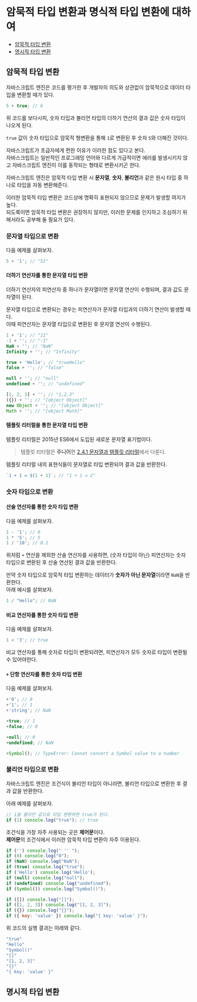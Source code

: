 # 암묵적 타입 변환과 명식적 타입 변환에 대하여
* <a href="#암묵적-타입-변환">암묵적 타입 변환</a>
* <a href="#명시적-타입-변환">명시적 타입 변환</a>


## 암묵적 타입 변환
자바스크립트 엔진은 코드를 평가한 후 개발자의 의도와 상관없이 암묵적으로 데이터 타입을 변환할 때가 있다.

```js
5 + true; // 6
```

위 코드를 보다시피, 숫자 타입과 불리언 타입의 더하기 연산의 결과 값은 숫자 타입이 나오게 된다.

```true``` 값이 숫자 타입으로 암묵적 형변환을 통해 ```1```로 변환된 후 숫자 ```5```와 더해진 것이다.

자바스크립트가 초급자에게 편한 이유가 이러한 점도 있다고 본다.  
자바스크립트는 일반적인 프로그래밍 언어와 다르게 가급적이면 에러를 발생시키지 않고 자바스크립트 엔진이 이를 동작되는 형태로 변환시키곤 한다.  

자바스크립트 엔진은 암묵적 타입 변환 시 **문자열**, **숫자**, **불리언**과 같은 원시 타입 중 하나로 타입을 자동 변환해준다.

이러한 암묵적 타입 변환은 코드상에 명확히 표현되지 않으므로 문제가 발생할 여지가 높다.  
되도록이면 암묵적 타입 변환은 권장하지 않지만, 이러한 문제를 인지하고 조심하기 위해서라도 공부해 둘 필요가 있다.

### 문자열 타입으로 변환
다음 예제를 살펴보자.
```js
5 + '1'; // "51"
```

#### 더하기 연산자를 통한 문자열 타입 변환
더하기 연산자의 피연산자 중 하나가 문자열이면 문자열 연산이 수행되며, 결과 값도 문자열이 된다.

문자열 타입으로 변환되는 경우는 피연산자가 문자열 타입과의 더하기 연산이 발생할 때다.  
이때 피연산자는 문자열 타입으로 변환된 후 문자열 연산이 수행된다.

```js
1 + '1'; // "11"
-1 + ''; // "-1"
NaN + ''; // "NaN"
Infinity + ''; // "Infinity"

true + 'Hello'; // "trueHello"
false + ''; // "false"

null + ''; // "null"
undefined + ''; // "undefined"

[1, 2, 3] + ''; // "1,2,3"
({}) + ''; // "[object Object]"
new Object + ''; // "[object Object]"
Math + ''; // "[object Math]"
```

#### 템플릿 리터럴을 통한 문자열 타입 변환
템플릿 리터럴은 2015년 ES6에서 도입된 새로운 문자열 표기법이다.  

> 템플릿 리터럴은 **주니어**편 [2.4.1 문자열과 템플릿 리터럴](https://bit.ly/3rp9ZSi)에서 다룬다.

템플릿 리터럴 내의 표현식들이 문자열로 타입 변환되어 결과 값을 반환한다.
```js
`1 + 1 = ${1 + 1}`; // "1 + 1 = 2"
```

### 숫자 타입으로 변환
#### 산술 연산자를 통한 숫자 타입 변환
다음 예제를 살펴보자.
```js
1 - '1'; // 0
1 * '5'; // 5
1 / '10'; // 0.1
```

위처럼 ```+``` 연산을 제외한 산술 연산자를 사용하면, (숫자 타입이 아닌) 피연산자는 숫자 타입으로 변환된 후 산술 연산된 결과 값을 반환한다.  

만약 숫자 타입으로 암묵적 타입 변환하는 데이터가 **숫자가 아닌 문자열**이라면 ```NaN```을 반환한다.  
아래 예시를 살펴보자.

```js
1 / "Hello"; // NaN
```
#### 비교 연산자를 통한 숫자 타입 변환
다음 예제를 살펴보자.
```js
1 < '3'; // true
```

비교 연산자를 통해 숫자로 타입이 변환되려면, 피연산자가 모두 숫자로 타입이 변환될 수 있어야한다.

#### ```+``` 단항 연산자를 통한 숫자 타입 변환
다음 예제를 살펴보자.
```js
+'0'; // 0
+'1'; // 1
+'string'; // NaN

+true; // 1
+false; // 0

+null; // 0
+undefined; // NaN

+Symbol(); // TypeError: Cannot convert a Symbol value to a number
```

### 불리언 타입으로 변환
자바스크립트 엔진은 조건식이 불리언 타입이 아니라면, 불리언 타입으로 변환한 후 결과 값을 반환한다.

아래 예제를 살펴보자.
```js
// 1을 불리언 값으로 타입 변환하면 true가 된다.
if (1) console.log("true"); // true
```

조건식을 가장 자주 사용되는 곳은 **제어문**이다.  
**제어문**의 조건식에서 이러한 암묵적 타입 변환이 자주 이용된다.

```js
if ('') console.log(" '' ");
if (0) console.log("0");
if (NaN) console.log("NaN");
if (true) console.log("true");
if ('Hello') console.log('Hello');
if (null) console.log("null");
if (undefined) console.log("undefined");
if (Symbol()) console.log("Symbol()");

if ([]) console.log("[]");
if ([1, 2, 3]) console.log("[1, 2, 3]");
if ({}) console.log("{}");
if ({ key: 'value' }) console.log("{ key: 'value' }");
```

위 코드의 실행 결과는 아래와 같다.
```sh
"true"
"Hello"
"Symbol()"
"[]"
"[1, 2, 3]"
"{}"
"{ key: 'value' }"
```

## 명시적 타입 변환
